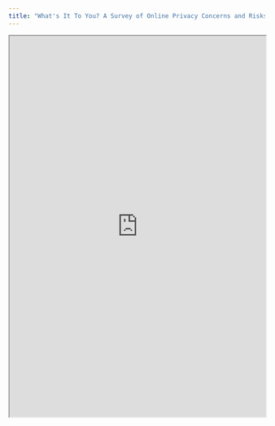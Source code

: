 ```yaml
---
title: "What's It To You? A Survey of Online Privacy Concerns and Risks"
---
```



<iframe height="750" width="100%" src="https://ewelton.github.io/ktest/wiki.html#What's%20It%20To%20You?%20A%20Survey%20of%20Online%20Privacy%20Concerns%20and%20Risks"></iframe>
